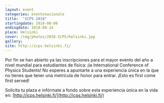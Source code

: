 ```yaml
---
layout: event
categories: eventonazionale
title:  "ICPS 2018"
startingdate: 2018-08-08
endingdate: 2018-08-14
place: Helsinki
cover: /img/photos/2018-ICPS/helsinki.jpg
gallery:
site: http://icps.helsinki.fi/
---
```


Por fin se han abierto ya las inscripciones para el mayor evento del año a nivel mundial para estudiantes de física:
¡la International Conference of Physics Students! No esperes a apuntarte a una experiencia única en la que no tienes
que tener una metrícula de honor para entrar. ¡Esto es first come first served!

Solicita tu plaza e infórmate a fondo sobre esta experiencia única en la vida en: [http://icps.helsinki.fi/](http://icps.helsinki.fi/)
